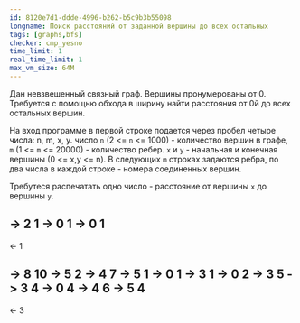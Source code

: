 ```yaml
---
id: 8120e7d1-ddde-4996-b262-b5c9b3b55098
longname: Поиск расстояний от заданной вершины до всех остальных
tags: [graphs,bfs]
checker: cmp_yesno
time_limit: 1
real_time_limit: 1
max_vm_size: 64M
---
```


Дан невзвешенный связный граф. Вершины пронумерованы от 0. Трeбуется с помощью обхода в ширину найти расстояния от 0й до всех остальных вершин.

На вход программе в первой строке подается через пробел четыре числа: n, m, x, y.
число `n` (2 <= `n` <= 1000) - количество вершин в графе, `m` (1 <= `m` <= 20000) - количество ребер. `x` и `y` - начальная и конечная вершины (0 <= x,y <= n). В следующих `m` строках задаются ребра, по два числа в каждой строке - номера соединенных вершин.

Требутеся распечатать одно число - расстояние от вершины `x` до вершины `y`.

-> 2 1
-> 0 1
-> 0 1
--
<- 1

-> 8 10
-> 5 2
-> 4 7
-> 5 1
-> 0 1
-> 3 1
-> 0 2
-> 3 5
-> 3 4
-> 0 4
-> 4 6
-> 5 4
--
<- 3
